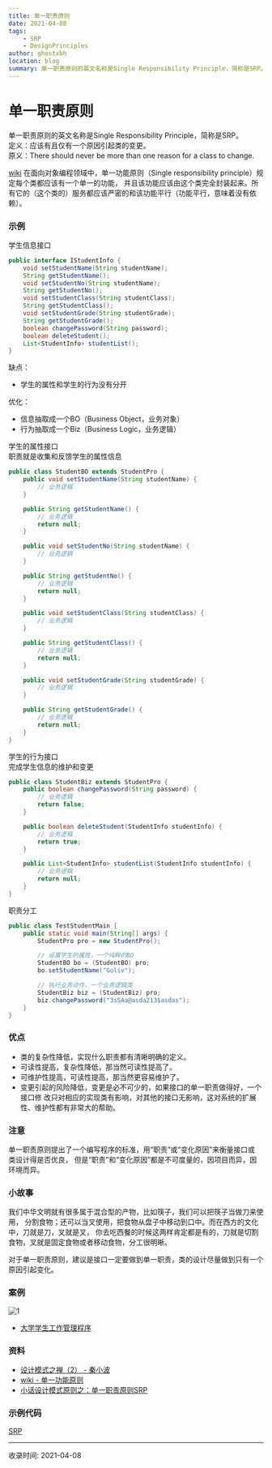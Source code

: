 ```yaml
---
title: 单一职责原则
date: 2021-04-08
tags:
    - SRP
    - DesignPrinciples
author: ghostxbh
location: blog
summary: 单一职责原则的英文名称是Single Responsibility Principle，简称是SRP。
---
```


# 单一职责原则
单一职责原则的英文名称是Single Responsibility Principle，简称是SRP。<br/>
定义：应该有且仅有一个原因引起类的变更。<br/>
原义：There should never be more than one reason for a class to change.

[wiki](https://zh.wikipedia.org/wiki/%E5%8D%95%E4%B8%80%E5%8A%9F%E8%83%BD%E5%8E%9F%E5%88%99)
在面向对象编程领域中，单一功能原则（Single responsibility principle）规定每个类都应该有一个单一的功能，
并且该功能应该由这个类完全封装起来。所有它的（这个类的）服务都应该严密的和该功能平行（功能平行，意味着没有依赖）。

### 示例
学生信息接口
```java
public interface IStudentInfo {
    void setStudentName(String studentName);
    String getStudentName();
    void setStudentNo(String studentName);
    String getStudentNo();
    void setStudentClass(String studentClass);
    String getStudentClass();
    void setStudentGrade(String studentGrade);
    String getStudentGrade();
    boolean changePassword(String password);
    boolean deleteStudent();
    List<StudentInfo> studentList();
}
```

缺点：
- 学生的属性和学生的行为没有分开

优化：
- 信息抽取成一个BO（Business Object，业务对象）
- 行为抽取成一个Biz（Business Logic，业务逻辑）

学生的属性接口<br/>
职责就是收集和反馈学生的属性信息
```java
public class StudentBO extends StudentPro {
    public void setStudentName(String studentName) {
        // 业务逻辑
    }

    public String getStudentName() {
        // 业务逻辑
        return null;
    }

    public void setStudentNo(String studentName) {
        // 业务逻辑
    }

    public String getStudentNo() {
        // 业务逻辑
        return null;
    }

    public void setStudentClass(String studentClass) {
        // 业务逻辑
    }

    public String getStudentClass() {
        // 业务逻辑
        return null;
    }

    public void setStudentGrade(String studentGrade) {
        // 业务逻辑
    }

    public String getStudentGrade() {
        // 业务逻辑
        return null;
    }
}
```

学生的行为接口<br/>
完成学生信息的维护和变更
```java
public class StudentBiz extends StudentPro {
    public boolean changePassword(String password) {
        // 业务逻辑
        return false;
    }

    public boolean deleteStudent(StudentInfo studentInfo) {
        // 业务逻辑
        return true;
    }

    public List<StudentInfo> studentList(StudentInfo studentInfo) {
        // 业务逻辑
        return null;
    }
}
```

职责分工
```java
public class TestStudentMain {
    public static void main(String[] args) {
        StudentPro pro = new StudentPro();

        // 设置学生的属性，一个纯粹的BO
        StudentBO bo = (StudentBO) pro;
        bo.setStudentName("Goliv");

        // 执行业务动作，一个业务逻辑类
        StudentBiz biz = (StudentBiz) pro;
        biz.changePassword("3sSAa@asda213$asdas");
    }
}
```

### 优点
- 类的复杂性降低，实现什么职责都有清晰明确的定义。
- 可读性提高，复杂性降低，那当然可读性提高了。
- 可维护性提高，可读性提高，那当然更容易维护了。
- 变更引起的风险降低，变更是必不可少的，如果接口的单一职责做得好，一个接口修 改只对相应的实现类有影响，对其他的接口无影响，这对系统的扩展性、维护性都有非常大的帮助。

### 注意 
单一职责原则提出了一个编写程序的标准，用“职责”或“变化原因”来衡量接口或 类设计得是否优良，
但是“职责”和“变化原因”都是不可度量的，因项目而异，因环境而异。

### 小故事
我们中华文明就有很多属于混合型的产物，比如筷子，我们可以把筷子当做刀来使用，
分割食物；还可以当叉使用，把食物从盘子中移动到口中。而在西方的文化中，刀就是刀，叉就是叉，
你去吃西餐的时候这两样肯定都是有的，刀就是切割食物，叉就是固定食物或者移动食物，分工很明晰。


对于单一职责原则，建议是接口一定要做到单一职责，类的设计尽量做到只有一个原因引起变化。

### 案例
![1](http://file.uzykj.com/3-1Q113133F4161.gif)

- [大学学生工作管理程序](http://c.biancheng.net/view/1327.html)

### 资料
- [设计模式之禅（2） - 秦小波]()
- [wiki - 单一功能原则](https://zh.wikipedia.org/wiki/%E5%8D%95%E4%B8%80%E5%8A%9F%E8%83%BD%E5%8E%9F%E5%88%99)
- [小话设计模式原则之：单一职责原则SRP](https://zhuanlan.zhihu.com/p/24198903)

### 示例代码
[SRP](https://github.com/ghostxbh/Practice/tree/master/uzy-practice-demo/src/main/java/com/uzykj/design/principles/srp)

---
收录时间: 2021-04-08

<Vssue :title="$title" />